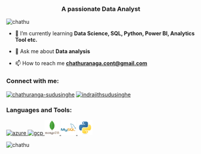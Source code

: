 <h3 align="center">A passionate Data Analyst</h3>

<p align="left"> <img src="https://komarev.com/ghpvc/?username=chathu&label=Profile%20views&color=0e75b6&style=flat" alt="chathu" /> </p>

- 🌱 I’m currently learning **Data Science, SQL, Python, Power BI, Analytics Tool etc.**

- 💬 Ask me about **Data analysis**

- 📫 How to reach me **chathuranaga.cont@gmail.com**

<h3 align="left">Connect with me:</h3>
<p align="left">
<a href="https://linkedin.com/in/chathuranga-sudusinghe" target="blank"><img align="center" src="https://raw.githubusercontent.com/rahuldkjain/github-profile-readme-generator/master/src/images/icons/Social/linked-in-alt.svg" alt="chathuranga-sudusinghe" height="30" width="40" /></a>
<a href="https://kaggle.com/indrajithsudusinghe" target="blank"><img align="center" src="https://raw.githubusercontent.com/rahuldkjain/github-profile-readme-generator/master/src/images/icons/Social/kaggle.svg" alt="indrajithsudusinghe" height="30" width="40" /></a>
</p>

<h3 align="left">Languages and Tools:</h3>
<p align="left"> <a href="https://azure.microsoft.com/en-in/" target="_blank" rel="noreferrer"> <img src="https://www.vectorlogo.zone/logos/microsoft_azure/microsoft_azure-icon.svg" alt="azure" width="40" height="40"/> </a> <a href="https://cloud.google.com" target="_blank" rel="noreferrer"> <img src="https://www.vectorlogo.zone/logos/google_cloud/google_cloud-icon.svg" alt="gcp" width="40" height="40"/> </a> <a href="https://www.mongodb.com/" target="_blank" rel="noreferrer"> <img src="https://raw.githubusercontent.com/devicons/devicon/master/icons/mongodb/mongodb-original-wordmark.svg" alt="mongodb" width="40" height="40"/> </a> <a href="https://www.mysql.com/" target="_blank" rel="noreferrer"> <img src="https://raw.githubusercontent.com/devicons/devicon/master/icons/mysql/mysql-original-wordmark.svg" alt="mysql" width="40" height="40"/> </a> <a href="https://www.python.org" target="_blank" rel="noreferrer"> <img src="https://raw.githubusercontent.com/devicons/devicon/master/icons/python/python-original.svg" alt="python" width="40" height="40"/> </a> </p>

<p><img align="center" src="https://github-readme-stats.vercel.app/api/top-langs?username=chathu&show_icons=true&locale=en&layout=compact" alt="chathu" /></p>
